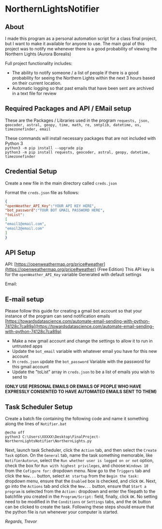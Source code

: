 # NorthernLightsNotifier

## About
I made this program as a personal automation script for a class final project, but I want to make it available for anyone to use.
The main goal of this project was to notify me whenever there is a good probability of viewing the Northern Lights (Aurora Borealis)

Full project functionality includes:
 - The ability to notify someone / a list of people if there is a good probability for seeing the Northern Lights within the next 3 hours based on their current location.
 - Automatic logging so that past emails that have been sent are archived in a text file for review

## **Required Packages and API / EMail setup**
These are the Packages / Libraries used in the program
```requests, json, geocoder, astral, geopy, time, math, re, smtplib, datetime, os, timezonefinder, email```

These commands will install necessary packages that are not included with Python 3\
```python3 -m pip install --upgrade pip```\
```python3 -m pip install requests, geocoder, astral, geopy, datetime, timezonefinder```



## **Credential Setup**

  Create a new file in the main directory called ``creds.json``

  Format the ``creds.json`` file as follows:

```json
{
"openWeather_API_Key":"YOUR API KEY HERE",
"bot_password":"YOUR BOT GMAIL PASSWORD HERE",
"toList":
[
"email1@email.com",
"email2@email.com"
]
}
```

## **API Setup**
API:
  [https://openweathermap.org/price#weather](https://openweathermap.org/price#weather) (Free Edition)
    This API key is for the ``openWeather_API_Key`` variable
    Generated with default settings
    
Email:


## **E-mail setup**
  Please follow this guide for creating a gmail bot account so that your instance of the program can send notification emails
[https://towardsdatascience.com/automate-email-sending-with-python-74128c7ca89a](https://towardsdatascience.com/automate-email-sending-with-python-74128c7ca89a)
 - Make a new gmail account and change the settings to allow it to run in untrusted apps
 - Update the ``bot_email`` variable with whatever email you have for this new account
 - In ``creds.json`` update the ``bot_password`` Variable with the password for this gmail account
 - Update the "toList" array in ``creds.json`` to be a list of emails you wish to send to

  **(ONLY USE PERSONAL EMAILS OR EMAILS OF PEOPLE WHO HAVE EXPRESSLY CONSENTED TO HAVE AUTOMATED EMAILS SENT TO THEM)**

## **Task Scheduler Setup**
Create a batch file containing the following code and name it something along the lines of ``Notifier.bat``
```
@echo off
python3 C:\Users\XXXXX\Desktop\FinalProject-NorthernLightsNotifier\NorthernLights.py
```
Next, launch task Scheduler, click the ``Action`` tab, and then select the ``Create Task`` option.
On the ``General`` tab, name the task something memorable, like ``NotifierAutorun``, select the ``Run whether user is logged on or not`` option, check the box for ``Run with highest privileges``, and choose ``Windows 10`` from the ``Cofigure for:`` dropdown menu.
Now go to the ``Triggers`` tab and click the ``New...`` button, select ``At startup`` from the ``Begin the task:`` dropdown menu, ensure that the ``Enabled`` box is checked, and click ``OK``.
Next, go into the ``Actions`` tab and click the ``New...`` button, ensure that ``Start a program`` is selected from the ``Action:`` dropdown and enter the filepath to the batchfile you created in the ``Program/Script:`` field, finally, click ``OK``.
No setting need to be modified in the ``Conditions`` or ``Settings`` tabs, and the ``OK`` button can be clicked to create the task.
Following these steps should ensure that the python file is run whenever your computer is started.


*Regards,*
*Trevor*


